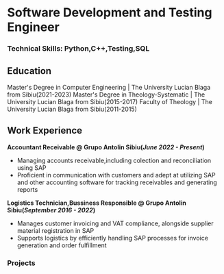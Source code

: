 # Software Development and Testing Engineer

### Technical Skills: Python,C++,Testing,SQL


## Education
Master's Degree in Computer Engineering | The University Lucian Blaga from Sibiu(2021-2023)
Master's Degree in Theology-Systematic | The University Lucian Blaga from Sibiu(2015-2017)
Faculty of Theology | The University Lucian Blaga from Sibiu(2011-2015)

## Work Experience
**Accountant Receivable @ Grupo Antolin Sibiu(_June 2022 - Present_)**
- Managing accounts receivable,including colection and reconciliation using SAP
- Proficient in communication with customers and adept at utilizing SAP and other accounting software for tracking receivables and generating reports
  
**Logistics Technician,Bussiness Responsible  @ Grupo Antolin Sibiu(_September 2016 - 2022_)**
- Manages customer invoicing and VAT compliance, alongside supplier material registration in SAP
- Supports logistics by efficiently handling SAP processes for invoice generation and order fulfillment 
  

### Projects

